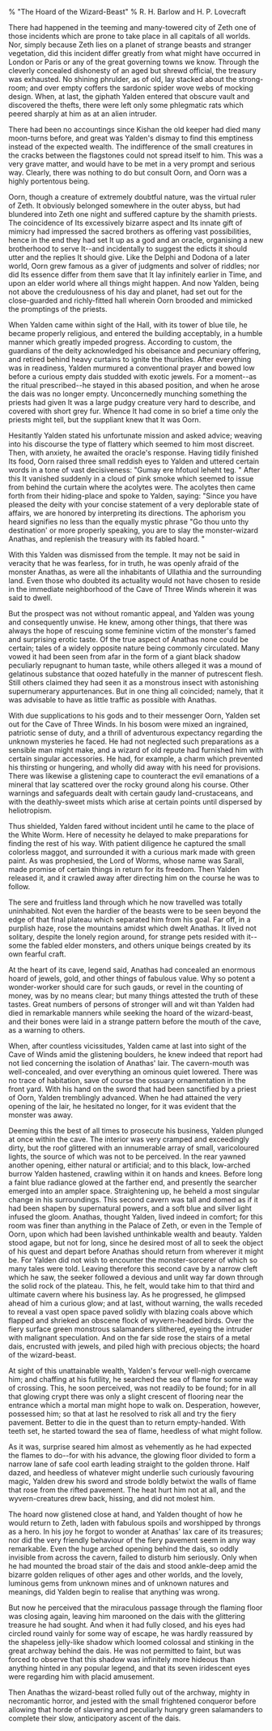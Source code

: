 % "The Hoard of the Wizard-Beast" 
% R. H. Barlow and H. P. Lovecraft

    

 

There had happened in the teeming and many-towered city of Zeth one of those incidents which are
prone to take place in all capitals of all worlds. Nor, simply because Zeth lies on a planet of
strange beasts and stranger vegetation, did this incident differ greatly from what might have
occurred in London or Paris or any of the great governing towns we know. Through the cleverly
concealed dishonesty of an aged but shrewd official, the treasury was exhausted. No shining
 phrulder,  as of old, lay stacked about the strong-room; and over empty coffers the sardonic
spider wove webs of mocking design. When, at last, the  giphath  Yalden entered that obscure
vault and discovered the thefts, there were left only some phlegmatic rats which peered sharply at
him as at an alien intruder. 

 There had been no accountings since Kishan the old keeper had died many moon-turns
before, and great was Yalden's dismay to find this emptiness instead of the expected wealth.
The indifference of the small creatures in the cracks between the flagstones could not spread
itself to him. This was a very grave matter, and would have to be met in a very prompt and serious
way. Clearly, there was nothing to do but consult Oorn, and Oorn was a highly portentous
being. 

 Oorn, though a creature of extremely doubtful nature, was the virtual ruler of
Zeth. It obviously belonged somewhere in the outer abyss, but had blundered into Zeth one night and
suffered capture by the  shamith  priests. The coincidence of Its excessively bizarre aspect
and Its innate gift of mimicry had impressed the sacred brothers as offering vast possibilities,
hence in the end they had set It up as a god and an oracle, organising a new brotherhood to serve
It--and incidentally to suggest the edicts it should utter and the replies It should give.
Like the Delphi and Dodona of a later world, Oorn grew famous as a giver of judgments and solver of
riddles; nor did Its essence differ from them save that It lay infinitely earlier in Time, and upon
an elder world where all things might happen. And now Yalden, being not above the credulousness of
his day and planet, had set out for the close-guarded and richly-fitted hall wherein Oorn brooded
and mimicked the promptings of the priests. 

 When Yalden came within sight of the Hall, with its tower of blue tile, he became
properly religious, and entered the building acceptably, in a humble manner which greatly impeded
progress. According to custom, the guardians of the deity acknowledged his obeisance and pecuniary
offering, and retired behind heavy curtains to ignite the thuribles. After everything was in
readiness, Yalden murmured a conventional prayer and bowed low before a curious empty dais studded
with exotic jewels. For a moment--as the ritual prescribed--he stayed in this abased
position, and when he arose the dais was no longer empty. Unconcernedly munching something the
priests had given It was a large pudgy creature very hard to describe, and covered with short grey
fur. Whence It had come in so brief a time only the priests might tell, but the suppliant knew that
It was Oorn. 

 Hesitantly Yalden stated his unfortunate mission and asked advice; weaving into
his discourse the type of flattery which seemed to him most discreet. Then, with anxiety, he
awaited the oracle's response. Having tidily finished Its food, Oorn raised three small
reddish eyes to Yalden and uttered certain words in a tone of vast decisiveness:  "Gumay
ere hfotuol leheht teg. "  After this It vanished suddenly in a cloud of pink smoke which
seemed to issue from behind the curtain where the acolytes were. The acolytes then came forth from
their hiding-place and spoke to Yalden, saying: "Since you have pleased the deity with your
concise statement of a very deplorable state of affairs, we are honored by interpreting its
directions. The aphorism you heard signifies no less than the equally mystic phrase "Go thou
unto thy destination' or more properly speaking, you are to slay the monster-wizard Anathas,
and replenish the treasury with its fabled hoard. " 

 With this Yalden was dismissed from the temple. It may not be said in veracity
that he was fearless, for in truth, he was openly afraid of the monster Anathas, as were all the
inhabitants of Ullathia and the surrounding land. Even those who doubted its actuality would not
have chosen to reside in the immediate neighborhood of the Cave of Three Winds wherein it was said
to dwell. 

 But the prospect was not without romantic appeal, and Yalden was young and
consequently unwise. He knew, among other things, that there was always the hope of rescuing some
feminine victim of the monster's famed and surprising erotic taste. Of the true aspect of
Anathas none could be certain; tales of a widely opposite nature being commonly circulated. Many
vowed it had been seen from afar in the form of a giant black shadow peculiarly repugnant to human
taste, while others alleged it was a mound of gelatinous substance that oozed hatefully in the
manner of putrescent flesh. Still others claimed they had seen it as a monstrous insect with
astonishing supernumerary appurtenances. But in one thing all coincided; namely, that it was
advisable to have as little traffic as possible with Anathas. 

 With due supplications to his gods and to their messenger Oorn, Yalden set out for
the Cave of Three Winds. In his bosom were mixed an ingrained, patriotic sense of duty, and a
thrill of adventurous expectancy regarding the unknown mysteries he faced. He had not neglected
such preparations as a sensible man might make, and a wizard of old repute had furnished him with
certain singular accessories. He had, for example, a charm which prevented his thirsting or
hungering, and wholly did away with his need for provisions. There was likewise a glistening cape
to counteract the evil emanations of a mineral that lay scattered over the rocky ground along his
course. Other warnings and safeguards dealt with certain gaudy land-crustaceans, and with the
deathly-sweet mists which arise at certain points until dispersed by heliotropism. 

 Thus shielded, Yalden fared without incident until he came to the place of the
White Worm. Here of necessity he delayed to make preparations for finding the rest of his way. With
patient diligence he captured the small colorless maggot, and surrounded it with a curious mark
made with green paint. As was prophesied, the Lord of Worms, whose name was Sarall, made promise
of certain things in return for its freedom. Then Yalden released it, and it crawled away after
directing him on the course he was to follow. 

 The sere and fruitless land through which he now travelled was totally
uninhabited. Not even the hardier of the beasts were to be seen beyond the edge of that final
plateau which separated him from his goal. Far off, in a purplish haze, rose the mountains amidst
which dwelt Anathas. It lived not solitary, despite the lonely region around, for strange pets
resided with it--some the fabled elder monsters, and others unique beings created by its own
fearful craft. 

 At the heart of its cave, legend said, Anathas had concealed an enormous hoard of
jewels, gold, and other things of fabulous value. Why so potent a wonder-worker should care for
such gauds, or revel in the counting of money, was by no means clear; but many things attested the
truth of these tastes. Great numbers of persons of stronger will and wit than Yalden had died in
remarkable manners while seeking the hoard of the wizard-beast, and their bones were laid in a
strange pattern before the mouth of the cave, as a warning to others. 

 When, after countless vicissitudes, Yalden came at last into sight of the Cave of
Winds amid the glistening boulders, he knew indeed that report had not lied concerning the
isolation of Anathas' lair. The cavern-mouth was well-concealed, and over everything an
ominous quiet lowered. There was no trace of habitation, save of course the ossuary ornamentation
in the front yard. With his hand on the sword that had been sanctified by a priest of Oorn, Yalden
tremblingly advanced. When he had attained the very opening of the lair, he hesitated no longer,
for it was evident that the monster was away. 

 Deeming this the best of all times to prosecute his business, Yalden plunged at
once within the cave. The interior was very cramped and exceedingly dirty, but the roof glittered
with an innumerable array of small, varicoloured lights, the source of which was not to be
perceived. In the rear yawned another opening, either natural or artificial; and to this black,
low-arched burrow Yalden hastened, crawling within it on hands and knees. Before long a faint blue
radiance glowed at the farther end, and presently the searcher emerged into an ampler space.
Straightening up, he beheld a most singular change in his surroundings. This second cavern was tall
and domed as if it had been shapen by supernatural powers, and a soft blue and silver light infused
the gloom. Anathas, thought Yalden, lived indeed in comfort; for this room was finer than anything
in the Palace of Zeth, or even in the Temple of Oorn, upon which had been lavished unthinkable
wealth and beauty. Yalden stood agape, but not for long, since he desired most of all to seek the
object of his quest and depart before Anathas should return from wherever it might be. For Yalden
did not wish to encounter the monster-sorcerer of which so many tales were told. Leaving therefore
this second cave by a narrow cleft which he saw, the seeker followed a devious and unlit way far
down through the solid rock of the plateau. This, he felt, would take him to that third and
ultimate cavern where his business lay. As he progressed, he glimpsed ahead of him a curious glow;
and at last, without warning, the walls receded to reveal a vast open space paved solidly with
blazing coals above which flapped and shrieked an obscene flock of wyvern-headed birds. Over the
fiery surface green monstrous salamanders slithered, eyeing the intruder with malignant
speculation. And on the far side rose the stairs of a metal dais, encrusted with jewels, and piled
high with precious objects; the hoard of the wizard-beast. 

 At sight of this unattainable wealth, Yalden's fervour well-nigh overcame
him; and chaffing at his futility, he searched the sea of flame for some way of crossing. This, he
soon perceived, was not readily to be found; for in all that glowing crypt there was only a slight
crescent of flooring near the entrance which a mortal man might hope to walk on. Desperation,
however, possessed him; so that at last he resolved to risk all and try the fiery pavement. Better
to die in the quest than to return empty-handed. With teeth set, he started toward the sea of
flame, heedless of what might follow. 

 As it was, surprise seared him almost as vehemently as he had expected the flames
to do--for with his advance, the glowing floor divided to form a narrow lane of safe cool
earth leading straight to the golden throne. Half dazed, and heedless of whatever might underlie
such curiously favouring magic, Yalden drew his sword and strode boldly betwixt the walls of flame
that rose from the rifted pavement. The heat hurt him not at all, and the wyvern-creatures drew
back, hissing, and did not molest him. 

 The hoard now glistened close at hand, and Yalden thought of how he would return
to Zeth, laden with fabulous spoils and worshipped by throngs as a hero. In his joy he forgot to
wonder at Anathas' lax care of its treasures; nor did the very friendly behaviour of the
fiery pavement seem in any way remarkable. Even the huge arched opening behind the dais, so oddly
invisible from across the cavern, failed to disturb him seriously. Only when he had mounted the broad
stair of the dais and stood ankle-deep amid the bizarre golden reliques of other ages and other
worlds, and the lovely, luminous gems from unknown mines and of unknown natures and meanings, did
Yalden begin to realise that anything was wrong. 

 But now he perceived that the miraculous passage through the flaming floor was
closing again, leaving him marooned on the dais with the glittering treasure he had sought. And
when it had fully closed, and his eyes had circled round vainly for some way of escape, he was
hardly reassured by the shapeless jelly-like shadow which loomed colossal and stinking in the great
archway behind the dais. He was not permitted to faint, but was forced to observe that this shadow
was infinitely more hideous than anything hinted in any popular legend, and that its seven
iridescent eyes were regarding him with placid amusement. 

 Then Anathas the wizard-beast rolled fully out of the archway, mighty in
necromantic horror, and jested with the small frightened conqueror before allowing that horde of
slavering and peculiarly hungry green salamanders to complete their slow, anticipatory ascent of
the dais.
